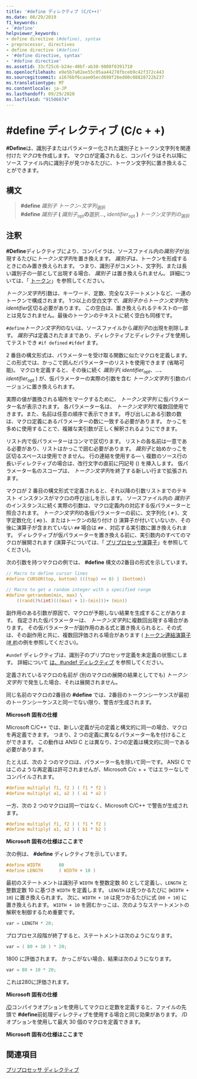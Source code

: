 ```yaml
---
title: '#define ディレクティブ (C/C++)'
ms.date: 08/29/2019
f1_keywords:
- '#define'
helpviewer_keywords:
- define directive (#define), syntax
- preprocessor, directives
- define directive (#define)
- '#define directive, syntax'
- '#define directive'
ms.assetid: 33cf25c6-b24e-40bf-ab30-9008f0391710
ms.openlocfilehash: e9e5b7a02ee55c05aa44278fbceb9c42f372c443
ms.sourcegitcommit: a1676bf6caae05ecd698f26ed80c08828722b237
ms.translationtype: MT
ms.contentlocale: ja-JP
ms.lasthandoff: 09/29/2020
ms.locfileid: "91506674"
---
```

# <a name="define-directive-cc"></a>#define ディレクティブ (C/c + +)

**#Define**は、識別子またはパラメーター化された識別子とトークン文字列を関連付けた*マクロ*を作成します。 マクロが定義されると、コンパイラはそれ以降にソース ファイル内に識別子が見つかるたびに、トークン文字列に置き換えることができます。

## <a name="syntax"></a>構文

> **#define** *識別子* *トークン-文字列*<sub>選択</sub>\
> **#define** *識別子* **(** *識別子*<sub>opt</sub>**の**選択...**,** *identifier*<sub>opt</sub> **)** *トークン文字列の*<sub>選択</sub>

## <a name="remarks"></a>注釈

**#Define**ディレクティブにより、コンパイラは、ソースファイル内の*識別子*が出現するたびに*トークン文字列*を置き換えます。 *識別子*は、トークンを形成するときにのみ置き換えられます。 つまり、識別子がコメント、文字列、または長い識別子の一部として出現する場合、 *識別子* は置き換えられません。 詳細については、「 [トークン](../cpp/character-sets.md)」を参照してください。

*トークン文字列*引数は、キーワード、定数、完全なステートメントなど、一連のトークンで構成されます。 1つ以上の空白文字*で、識別子からトークン文字列*を*identifier*区切る必要があります。 この空白は、置き換えられるテキストの一部とは見なされません。最後のトークンのテキストに続く空白も同様です。

`#define`*トークン文字列*のないは、ソースファイルから*識別子*の出現を削除します。 *識別子*は定義されたままであり、ディレクティブとディレクティブを使用してテストでき `#if defined` `#ifdef` ます。

2 番目の構文形式は、パラメーターを受け取る関数に似たマクロを定義します。 この形式では、かっこで囲んだパラメーターのリストを使用できます (省略可能)。 マクロを定義すると、その後に続く *識別子*( *identifier*<sub>opt</sub>、...、 *identifier*<sub>opt</sub> ) が、仮パラメーターの実際の引数を含む *トークン文字列* 引数のバージョンに置き換えられます。

実際の値が置換される場所をマークするために、 *トークン文字列* に仮パラメーター名が表示されます。 各パラメーター名は、 *トークン文字列*で複数回使用できます。また、名前は任意の順序で表示できます。 呼び出しにある引数の数は、マクロ定義にあるパラメーターの数に一致する必要があります。 かっこを多めに使用することで、複雑な実引数が正しく解釈されるようにできます。

リスト内で仮パラメーターはコンマで区切ります。 リストの各名前は一意である必要があり、リストはかっこで囲む必要があります。 *識別子*と始めかっこを区切るスペースは使用できません。 行の連結を使用する— `\` 複数のソース行の長いディレクティブの場合は、改行文字の直前に円記号 () を挿入します。 仮パラメーター名のスコープは、 *トークン文字列*を終了する新しい行まで拡張されます。

マクロが 2 番目の構文形式で定義されると、それ以降の引数リストまでのテキスト インスタンスがマクロの呼び出しを示します。 ソースファイル内の *識別子* のインスタンスに続く実際の引数は、マクロ定義内の対応する仮パラメーターと照合されます。 *トークン文字列*の各仮パラメーターの前に、文字列化 ( `#` )、文字定数化化 ( `#@` )、またはトークンの貼り付け () 演算子が付いていないか、その後に演算子が含まれていない `##` 場合は `##` 、対応する実引数に置き換えられます。 ディレクティブが仮パラメーターを置き換える前に、実引数内のすべてのマクロが展開されます  (演算子については、「 [プリプロセッサ演算子](../preprocessor/preprocessor-operators.md)」を参照してください)。

次の引数を持つマクロの例では、 **#define** 構文の2番目の形式を示しています。

```C
// Macro to define cursor lines
#define CURSOR(top, bottom) (((top) << 8) | (bottom))

// Macro to get a random integer with a specified range
#define getrandom(min, max) \
    ((rand()%(int)(((max) + 1)-(min)))+ (min))
```

副作用のある引数が原因で、マクロが予期しない結果を生成することがあります。 指定された仮パラメーターは、 *トークン文字列*に複数回出現する場合があります。 その仮パラメーターが副作用のある式と置き換えられると、その式は、その副作用と共に、複数回評価される場合があります  ( [トークン連結演算子 (# #)](../preprocessor/token-pasting-operator-hash-hash.md)の例を参照してください)。

`#undef` ディレクティブは、識別子のプリプロセッサ定義を未定義の状態にします。 詳細について [は、#undef ディレクティブ](../preprocessor/hash-undef-directive-c-cpp.md) を参照してください。

定義されているマクロの名前が (別のマクロの展開の結果としてでも) *トークン文字列* で発生した場合、それは展開されません。

同じ名前のマクロの2番目の **#define** では、2番目のトークンシーケンスが最初のトークンシーケンスと同一でない限り、警告が生成されます。

**Microsoft 固有の仕様**

Microsoft C/C++ では、新しい定義が元の定義と構文的に同一の場合、マクロを再定義できます。 つまり、2 つの定義に異なるパラメーター名を付けることができます。 この動作は ANSI C とは異なり、2つの定義は構文的に同一である必要があります。

たとえば、次の 2 つのマクロは、パラメーター名を除いて同一です。 ANSI C ではこのような再定義は許可されませんが、Microsoft C/c + + ではエラーなしでコンパイルされます。

```C
#define multiply( f1, f2 ) ( f1 * f2 )
#define multiply( a1, a2 ) ( a1 * a2 )
```

一方、次の 2 つのマクロは同一ではなく、Microsoft C/C++ で警告が生成されます。

```C
#define multiply( f1, f2 ) ( f1 * f2 )
#define multiply( a1, a2 ) ( b1 * b2 )
```

**Microsoft 固有の仕様はここまで**

次の例は、 **#define** ディレクティブを示しています。

```C
#define WIDTH       80
#define LENGTH      ( WIDTH + 10 )
```

最初のステートメントは識別子 `WIDTH` を整数定数 80 として定義し、`LENGTH` と整数定数 10 に基づき `WIDTH` を定義します。 `LENGTH` は見つかるたびに (`WIDTH + 10`) に置き換えられます。 次に、`WIDTH + 10` は見つかるたびに式 (`80 + 10`) に置き換えられます。 `WIDTH + 10` を囲むかっこは、次のようなステートメントの解釈を制御するため重要です。

```C
var = LENGTH * 20;
```

プロプロセス段階が終了すると、ステートメントは次のようになります。

```C
var = ( 80 + 10 ) * 20;
```

1800 に評価されます。 かっこがない場合、結果は次のようになります。

```C
var = 80 + 10 * 20;
```

これは280に評価されます。

**Microsoft 固有の仕様**

[/D](../build/reference/d-preprocessor-definitions.md)コンパイラオプションを使用してマクロと定数を定義すると、ファイルの先頭で **#define**前処理ディレクティブを使用する場合と同じ効果があります。 /D オプションを使用して最大 30 個のマクロを定義できます。

**Microsoft 固有の仕様はここまで**

## <a name="see-also"></a>関連項目

[プリプロセッサ ディレクティブ](../preprocessor/preprocessor-directives.md)
